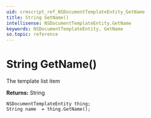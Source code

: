```yaml
---
uid: crmscript_ref_NSDocumentTemplateEntity_GetName
title: String GetName()
intellisense: NSDocumentTemplateEntity.GetName
keywords: NSDocumentTemplateEntity, GetName
so.topic: reference
---
```


# String GetName()

The template list item

**Returns:** String

```crmscript
NSDocumentTemplateEntity thing;
String name  = thing.GetName();
```

